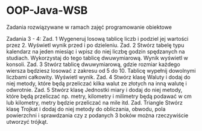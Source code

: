 # OOP-Java-WSB
Zadania rozwiązywane w ramach zajęć programowanie obiektowe

Zadania 3 - 4:
Zad. 1 
Wygeneruj losową tablicę liczb i podziel jej wartości przez 2. Wyświetl wynik przed i po dzieleniu. 
Zad. 2 
Stwórz tabelę typu kalendarz na jeden miesiąc i wpisz do niej liczbę godzin spędzanych na studiach. Wykorzystaj do tego tablicę dwuwymiarową. Wynik wyświetl w konsoli. 
Zad. 3 
Stwórz tablicę dwuwymiarową, gdzie rozmiar każdego wiersza będziesz losować z zakresu od 5 do 10. Tablicę wypełnij dowolnymi liczbami całkowity. Wyświetl wynik. 
Zad. 4 
Stwórz klasę Waluty i dodaj do niej metody, które będą przeliczać kilka walut ze złotych na inną walutę i odwrotnie. 
Zad. 5 
Stwórz klasę Jednostki miary i dodaj do niej metody, które będą przeliczać np. metry, kilometry i milimetry będą podawać w cm lub kilometry, metry będzie przeliczać na mile itd. 
Zad. Triangle
Stwórz klasę Trojkat i dodaj do niej metody do obliczania, obwodu, pola powierzchni i sprawdzania czy z podanych 3 boków można rzeczywiście utworzyć trójkąt. 
